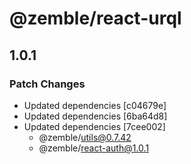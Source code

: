 # @zemble/react-urql

## 1.0.1

### Patch Changes

- Updated dependencies [c04679e]
- Updated dependencies [6ba64d8]
- Updated dependencies [7cee002]
  - @zemble/utils@0.7.42
  - @zemble/react-auth@1.0.1
